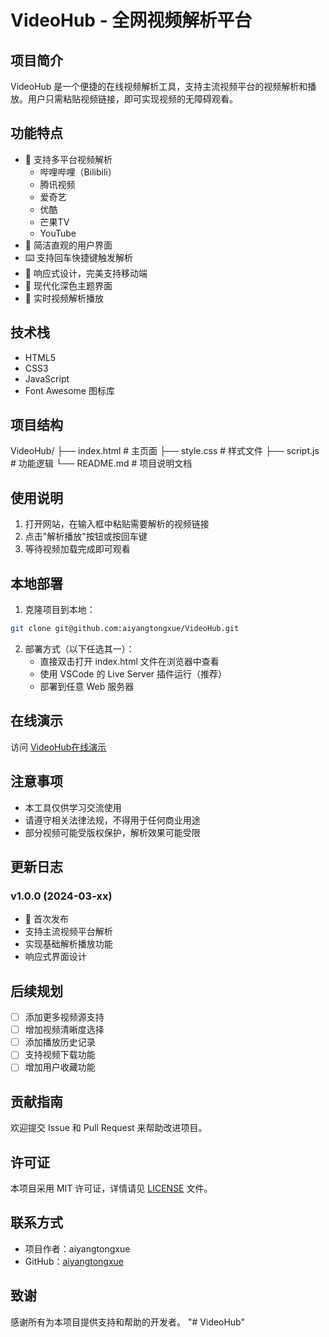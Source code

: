 # VideoHub - 全网视频解析平台

## 项目简介
VideoHub 是一个便捷的在线视频解析工具，支持主流视频平台的视频解析和播放。用户只需粘贴视频链接，即可实现视频的无障碍观看。

## 功能特点
- 🎯 支持多平台视频解析
  - 哔哩哔哩（Bilibili）
  - 腾讯视频
  - 爱奇艺
  - 优酷
  - 芒果TV
  - YouTube
- 🚀 简洁直观的用户界面
- ⌨️ 支持回车快捷键触发解析
- 📱 响应式设计，完美支持移动端
- 🎨 现代化深色主题界面
- 🔄 实时视频解析播放

## 技术栈
- HTML5
- CSS3
- JavaScript
- Font Awesome 图标库

## 项目结构 
VideoHub/
├── index.html # 主页面
├── style.css # 样式文件
├── script.js # 功能逻辑
└── README.md # 项目说明文档

## 使用说明
1. 打开网站，在输入框中粘贴需要解析的视频链接
2. 点击"解析播放"按钮或按回车键
3. 等待视频加载完成即可观看

## 本地部署
1. 克隆项目到本地：
```bash
git clone git@github.com:aiyangtongxue/VideoHub.git
```
2. 部署方式（以下任选其一）：
   - 直接双击打开 index.html 文件在浏览器中查看
   - 使用 VSCode 的 Live Server 插件运行（推荐）
   - 部署到任意 Web 服务器

## 在线演示
访问 [VideoHub在线演示](https://aiyangtongxue.github.io/VideoHub)

## 注意事项
- 本工具仅供学习交流使用
- 请遵守相关法律法规，不得用于任何商业用途
- 部分视频可能受版权保护，解析效果可能受限

## 更新日志
### v1.0.0 (2024-03-xx)
- 🎉 首次发布
- 支持主流视频平台解析
- 实现基础解析播放功能
- 响应式界面设计

## 后续规划
- [ ] 添加更多视频源支持
- [ ] 增加视频清晰度选择
- [ ] 添加播放历史记录
- [ ] 支持视频下载功能
- [ ] 增加用户收藏功能

## 贡献指南
欢迎提交 Issue 和 Pull Request 来帮助改进项目。

## 许可证
本项目采用 MIT 许可证，详情请见 [LICENSE](LICENSE) 文件。

## 联系方式
- 项目作者：aiyangtongxue
- GitHub：[aiyangtongxue](https://github.com/aiyangtongxue)

## 致谢
感谢所有为本项目提供支持和帮助的开发者。
"# VideoHub" 
